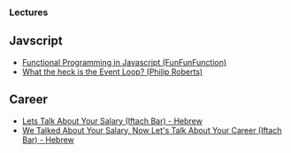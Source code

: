 ### Lectures

## Javscript

* [Functional Programming in Javascript (FunFunFunction)](https://www.youtube.com/watch?v=BMUiFMZr7vk&list=PL0zVEGEvSaeEd9hlmCXrk5yUyqUag-n84)
* [What the heck is the Event Loop? (Philip  Roberts)](https://www.youtube.com/watch?v=8aGhZQkoFbQ&t) 

## Career

* [Lets Talk About Your Salary (Iftach Bar) - Hebrew ](https://youtu.be/pzq37L4UBUU)
* [We Talked About Your Salary, Now Let's Talk About Your Career (Iftach Bar) - Hebrew ](https://youtu.be/TspN1NLcabM)
